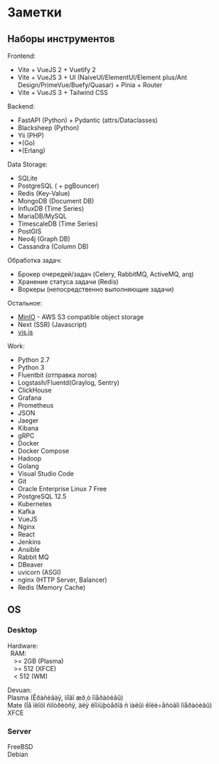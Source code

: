 # Заметки
## Наборы инструментов
Frontend:
- Vite + VueJS 2 + Vuetify 2
- Vite + VueJS 3 + UI (NaiveUI/ElementUI/Element plus/Ant Design/PrimeVue/Buefy/Quasar) + Pinia + Router
- Vite + VueJS 3 + Tailwind CSS

Backend:
- FastAPI (Python) + Pydantic (attrs/Dataclasses)
- Blacksheep (Python)
- Yii (PHP)
- *(Go)
- *(Erlang)

Data Storage:
- SQLite
- PostgreSQL ( + pgBouncer)
- Redis (Key-Value)
- MongoDB (Document DB)
- InfluxDB (Time Series)
- MariaDB/MySQL
- TimescaleDB (Time Series)
- PostGIS
- Neo4j (Graph DB)
- Cassandra (Column DB)

Обработка задач:
- Брокер очередей/задач (Celery, RabbitMQ, ActiveMQ, arq)
- Хранение статуса задачи (Redis)
- Воркеры (непосредственно выполняющие задачи)

Остальное:
- [MinIO](https://min.io) - AWS S3 compatible object storage
- Next (SSR) (Javascript)
- [vis.js](https://visjs.org/)

Work:
- Python 2.7
- Python 3
- Fluentbit (отправка логов) 
- Logstash/Fluentd(Graylog, Sentry)
- ClickHouse
- Grafana
- Prometheus
- JSON
- Jaeger
- Kibana
- gRPC
- Docker
- Docker Compose
- Hadoop
- Golang
- Visual Studio Code
- Git
- Oracle Enterprise Linux 7 Free
- PostgreSQL 12.5
- Kubernetes
- Kafka
- VueJS
- Nginx
- React
- Jenkins
- Ansible
- Rabbit MQ
- DBeaver
- uvicorn (ASGI)
- nginx (HTTP Server, Balancer)
- Redis (Memory Cache)

## OS
### Desktop
Hardware:  
&ensp;RAM:  
&ensp;&ensp;>= 2GB (Plasma)  
&ensp;&ensp;>= 512 (XFCE)  
&ensp;&ensp;< 512 (WM)  

Devuan:  
    Plasma (Êðàñèâàÿ, ìíîãî æð¸ò îïåðàòèâû)  
    Mate (Íå ïëîõî ñìîòðèòñÿ, äëÿ êîìïüþòåðîâ ñ ìàëûì êîëè÷åñòâîì îïåðàòèâû)  
    XFCE

### Server
FreeBSD  
Debian  
